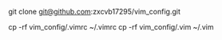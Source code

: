 git clone git@github.com:zxcvb17295/vim_config.git

cp -rf vim_config/.vimrc ~/.vimrc
cp -rf vim_config/.vim ~/.vim
